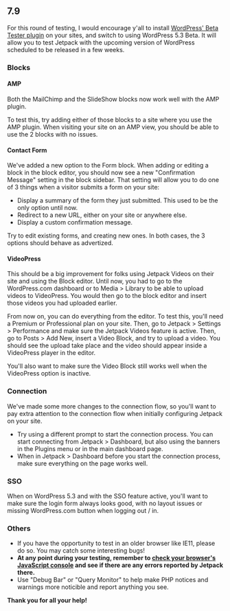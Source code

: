 ## 7.9

For this round of testing, I would encourage y'all to install [WordPress' Beta Tester plugin](https://wordpress.org/plugins/wordpress-beta-tester/) on your sites, and switch to using WordPress 5.3 Beta. It will allow you to test Jetpack with the upcoming version of WordPress scheduled to be released in a few weeks.

### Blocks

#### AMP

Both the MailChimp and the SlideShow blocks now work well with the AMP plugin.

To test this, try adding either of those blocks to a site where you use the AMP plugin. When visiting your site on an AMP view, you should be able to use the 2 blocks with no issues.

#### Contact Form

We've added a new option to the Form block. When adding or editing a block in the block editor, you should now see a new "Confirmation Message" setting in the block sidebar. That setting will allow you to do one of 3 things when a visitor submits a form on your site:
- Display a summary of the form they just submitted. This used to be the only option until now.
- Redirect to a new URL, either on your site or anywhere else.
- Display a custom confirmation message.

Try to edit existing forms, and creating new ones. In both cases, the 3 options should behave as advertized.

#### VideoPress

This should be a big improvement for folks using Jetpack Videos on their site and using the Block editor. Until now, you had to go to the WordPress.com dashboard or to Media > Library to be able to upload videos to VideoPress. You would then go to the block editor and insert those videos you had uploaded earlier.

From now on, you can do everything from the editor. To test this, you'll need a Premium or Professional plan on your site. Then, go to Jetpack > Settings > Performance and make sure the Jetpack Videos feature is active.
Then, go to Posts > Add New, insert a Video Block, and try to upload a video. You should see the upload take place and the video should appear inside a VideoPress player in the editor.

You'll also want to make sure the Video Block still works well when the VideoPress option is inactive.

### Connection

We've made some more changes to the connection flow, so you'll want to pay extra attention to the connection flow when initially configuring Jetpack on your site.

- Try using a different prompt to start the connection process. You can start connecting from Jetpack > Dashboard, but also using the banners in the Plugins menu or in the main dashboard page.
- When in Jetpack > Dashboard before you start the connection process, make sure everything on the page works well.

### SSO

When on WordPress 5.3 and with the SSO feature active, you'll want to make sure the login form always looks good, with no layout issues or missing WordPress.com button when logging out / in.

### Others

- If you have the opportunity to test in an older browser like IE11, please do so. You may catch some interesting bugs!
- **At any point during your testing, remember to [check your browser's JavaScript console](https://codex.wordpress.org/Using_Your_Browser_to_Diagnose_JavaScript_Errors#Step_3:_Diagnosis) and see if there are any errors reported by Jetpack there.**
- Use "Debug Bar" or "Query Monitor" to help make PHP notices and warnings more noticible and report anything you see.

**Thank you for all your help!**
